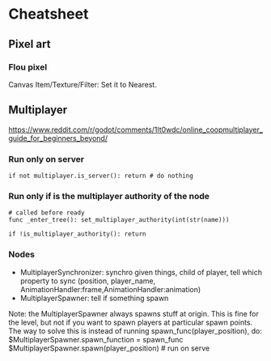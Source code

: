 # Cheatsheet

## Pixel art

### Flou pixel
Canvas Item/Texture/Filter: Set it to Nearest.

## Multiplayer
https://www.reddit.com/r/godot/comments/1lt0wdc/online_coopmultiplayer_guide_for_beginners_beyond/
### Run only on server
```
if not multiplayer.is_server(): return # do nothing
```

### Run only if is the multiplayer authority of the node
```
# called before ready
func _enter_tree(): set_multiplayer_authority(int(str(name)))
```
```
if !is_multiplayer_authority(): return
```

### Nodes
- MultiplayerSynchronizer: synchro given things, child of player, tell which property to sync (position, player_name, AnimationHandler:frame,AnimationHandler:animation)
- MultiplayerSpawner: tell if something spawn

Note: the MultiplayerSpawner always spawns stuff at origin. This is fine for the level, but not if you want to spawn players at particular spawn points. The way to solve this is instead of running spawn_func(player_position), do:
$MultiplayerSpawner.spawn_function = spawn_func
$MultiplayerSpawner.spawn(player_position) # run on serve

